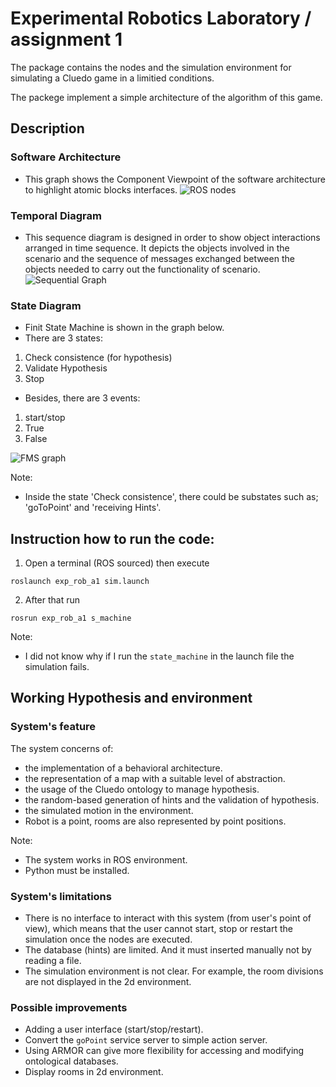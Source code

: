 # Experimental Robotics Laboratory / assignment 1

The package contains the nodes and the simulation environment for simulating a Cluedo game in a limitied conditions.

The packege implement a simple architecture of the algorithm of this game.

## Description 
### Software Architecture
* This graph shows the Component Viewpoint of the software architecture to highlight atomic blocks interfaces.
![ROS nodes](../master/image/ros_diagram2.png)


### Temporal Diagram
* This sequence diagram is designed in order to show object interactions arranged in time sequence. It depicts the objects involved in the scenario and the sequence of messages exchanged between the objects needed to carry out the functionality of scenario.
![Sequential Graph](../master/image/sequence.png)


### State Diagram
* Finit State Machine is shown in the graph below.
* There are 3 states:
1. Check consistence (for hypothesis)
2. Validate Hypothesis
3. Stop

* Besides, there are 3 events:
1. start/stop
2. True
3. False

![FMS graph](../master/image/FSM.png)

Note: 
* Inside the state 'Check consistence', there could be substates such as; 'goToPoint' and 'receiving Hints'.

## Instruction how to run the code:

1. Open a terminal (ROS sourced) then execute
```
roslaunch exp_rob_a1 sim.launch
```
2. After that run
```
rosrun exp_rob_a1 s_machine
```

Note: 
* I did not know why if I run the `state_machine` in the launch file the simulation fails.

## Working Hypothesis and environment
### System's feature
The system concerns of:
* the implementation of a behavioral architecture.
* the representation of a map with a suitable level of abstraction.
* the usage of the Cluedo ontology to manage hypothesis.
* the random-based generation of hints and the validation of hypothesis.
* the simulated motion in the environment.
* Robot is a point, rooms are also represented by point positions.

Note:
* The system works in ROS environment.
* Python must be installed.

### System's limitations
* There is no interface to interact with this system (from user's point of view), which means that the user cannot start, stop or restart the simulation once the nodes are executed.
* The database (hints) are limited. And it must inserted manually not by reading a file.
* The simulation environment is not clear. For example, the room divisions are not displayed in the 2d environment.

### Possible improvements
* Adding a user interface (start/stop/restart).
* Convert the `goPoint` service server to simple action server.
* Using ARMOR can give more flexibility for accessing and modifying ontological databases.
* Display rooms in 2d environment. 

